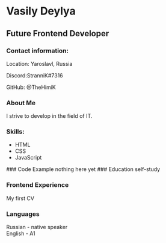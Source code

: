 # Vasily Deylya
## Future Frontend Developer

### Contact information:
Location: Yaroslavl, Russia

Discord:StranniK#7316

GitHub: @TheHimiK

### About Me

I strive to develop in the field of IT.

### Skills:
<ul>
  <li>HTML</li>
  <li>CSS</li>
  <li>JavaScript</li>
  </ul>
### Code Example
nothing here yet
### Education
  self-study
  
### Frontend Experience
My first CV

### Languages
Russian - native speaker <br>
English - A1
